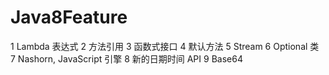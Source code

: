 # Java8Feature
1	Lambda 表达式
2	方法引用
3	函数式接口
4	默认方法
5	Stream
6	Optional 类
7	Nashorn, JavaScript 引擎
8	新的日期时间 API
9	Base64
